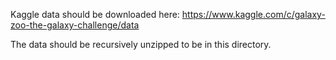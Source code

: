 Kaggle data should be downloaded here:
https://www.kaggle.com/c/galaxy-zoo-the-galaxy-challenge/data

The data should be recursively unzipped to be in this directory. 
